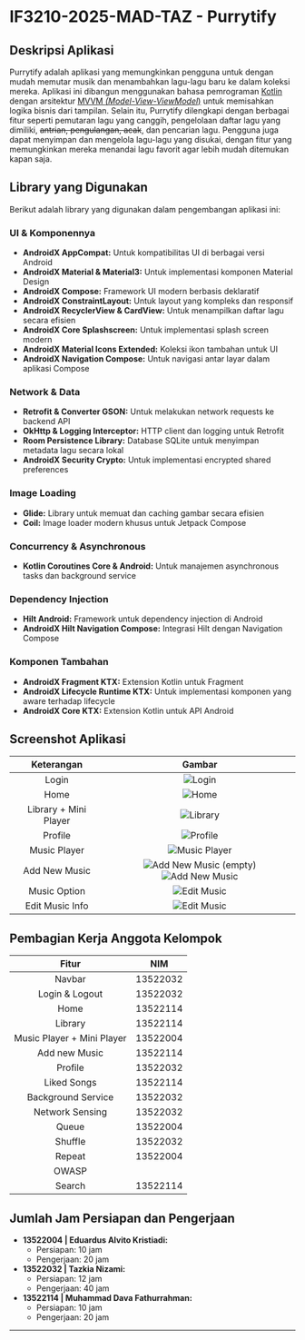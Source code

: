 # IF3210-2025-MAD-TAZ - Purrytify

## Deskripsi Aplikasi

Purrytify adalah aplikasi yang memungkinkan pengguna untuk dengan mudah memutar musik dan menambahkan lagu-lagu baru ke dalam koleksi mereka. Aplikasi ini dibangun menggunakan bahasa pemrograman [Kotlin](https://kotlinlang.org/) dengan arsitektur [MVVM *(Model-View-ViewModel*)](https://medium.com/@MuhammadYaumilRamadhani/architecture-pattern-mvvm-android-c48c9d77fccf) untuk memisahkan logika bisnis dari tampilan. Selain itu, Purrytify dilengkapi dengan berbagai fitur seperti pemutaran lagu yang canggih, pengelolaan daftar lagu yang dimiliki, ~~antrian, pengulangan, acak~~, dan pencarian lagu. Pengguna juga dapat menyimpan dan mengelola lagu-lagu yang disukai, dengan fitur yang memungkinkan mereka menandai lagu favorit agar lebih mudah ditemukan kapan saja.

## Library yang Digunakan

Berikut adalah library yang digunakan dalam pengembangan aplikasi ini:

### UI & Komponennya

* **AndroidX AppCompat:** Untuk kompatibilitas UI di berbagai versi Android
* **AndroidX Material & Material3:** Untuk implementasi komponen Material Design
* **AndroidX Compose:** Framework UI modern berbasis deklaratif
* **AndroidX ConstraintLayout:** Untuk layout yang kompleks dan responsif
* **AndroidX RecyclerView & CardView:** Untuk menampilkan daftar lagu secara efisien
* **AndroidX Core Splashscreen:** Untuk implementasi splash screen modern
* **AndroidX Material Icons Extended:** Koleksi ikon tambahan untuk UI
* **AndroidX Navigation Compose:** Untuk navigasi antar layar dalam aplikasi Compose

### Network & Data

* **Retrofit & Converter GSON:** Untuk melakukan network requests ke backend API
* **OkHttp & Logging Interceptor:** HTTP client dan logging untuk Retrofit
* **Room Persistence Library:** Database SQLite untuk menyimpan metadata lagu secara lokal
* **AndroidX Security Crypto:** Untuk implementasi encrypted shared preferences

### Image Loading

* **Glide:** Library untuk memuat dan caching gambar secara efisien
* **Coil:** Image loader modern khusus untuk Jetpack Compose

### Concurrency & Asynchronous

* **Kotlin Coroutines Core & Android:** Untuk manajemen asynchronous tasks dan background service

### Dependency Injection

* **Hilt Android:** Framework untuk dependency injection di Android
* **AndroidX Hilt Navigation Compose:** Integrasi Hilt dengan Navigation Compose

### Komponen Tambahan

* **AndroidX Fragment KTX:** Extension Kotlin untuk Fragment
* **AndroidX Lifecycle Runtime KTX:** Untuk implementasi komponen yang aware terhadap lifecycle
* **AndroidX Core KTX:** Extension Kotlin untuk API Android

## Screenshot Aplikasi

| Keterangan | Gambar |
|:----------:|:------:|
| Login | ![Login](/screenshots/LoginScreen.png) |
| Home | ![Home](/screenshots/HomeScreen.jpg) |
| Library + Mini Player | ![Library](/screenshots/LibraryScreen+MiniPlayer.jpg) |
| Profile | ![Profile](/screenshots/ProfileScreen.jpg) |
| Music Player | ![Music Player](/screenshots/MusicPlayer.jpg) |
| Add New Music | ![Add New Music (empty)](/screenshots/EmptyAddSong.jpg) ![Add New Music](/screenshots/AddNewSong.jpg)|
| Music Option | ![Edit Music](/screenshots/MusicOption.jpg) |
| Edit Music Info | ![Edit Music](/screenshots/EditSong.jpg) |

## Pembagian Kerja Anggota Kelompok

|            Fitur           |    NIM   |
|:--------------------------:|:--------:|
|           Navbar           | 13522032 |
|       Login & Logout       | 13522032 |
|            Home            | 13522114 |
|           Library          | 13522114 |
| Music Player + Mini Player | 13522004 |
|        Add new Music       | 13522114 |
|           Profile          | 13522032 |
|         Liked Songs        | 13522114 |
|     Background Service     | 13522032 |
|       Network Sensing      | 13522032 |
|            Queue           | 13522004 |
|           Shuffle          | 13522032 |
|           Repeat           | 13522004 |
|            OWASP           |          |
|           Search           | 13522114 |

## Jumlah Jam Persiapan dan Pengerjaan

* **13522004 | Eduardus Alvito Kristiadi:**
  * Persiapan: 10 jam
  * Pengerjaan: 20 jam
* **13522032 | Tazkia Nizami:**
  * Persiapan: 12 jam
  * Pengerjaan: 40 jam
* **13522114 | Muhammad Dava Fathurrahman:**
  * Persiapan: 10 jam
  * Pengerjaan: 20 jam

---
